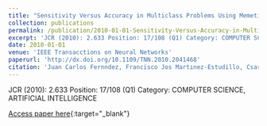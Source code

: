 ```yaml
---
title: "Sensitivity Versus Accuracy in Multiclass Problems Using Memetic Pareto Evolutionary Neural Networks"
collection: publications
permalink: /publication/2010-01-01-Sensitivity-Versus-Accuracy-in-Multiclass-Problems-Using-Memetic-Pareto-Evolutionary-Neural-Networks
excerpt: 'JCR (2010): 2.633 Position: 17/108 (Q1) Category: COMPUTER SCIENCE, ARTIFICIAL INTELLIGENCE'
date: 2010-01-01
venue: 'IEEE Transacctions on Neural Networks'
paperurl: 'http://dx.doi.org/10.1109/TNN.2010.2041468'
citation: 'Juan Carlos Fernndez, Francisco Jos Martınez-Estudillo, Csar Hervs-Martınez, Pedro Antonio Gutirrez, &quot;Sensitivity Versus Accuracy in Multiclass Problems Using Memetic Pareto Evolutionary Neural Networks.&quot; IEEE Transacctions on Neural Networks, Vol. 21(5), 2010, pp.750-770.'
---
```

JCR (2010): 2.633 Position: 17/108 (Q1) Category: COMPUTER SCIENCE, ARTIFICIAL INTELLIGENCE

[Access paper here](http://dx.doi.org/10.1109/TNN.2010.2041468){:target="_blank"}
